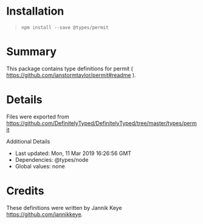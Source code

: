 # Installation
> `npm install --save @types/permit`

# Summary
This package contains type definitions for permit ( https://github.com/ianstormtaylor/permit#readme ).

# Details
Files were exported from https://github.com/DefinitelyTyped/DefinitelyTyped/tree/master/types/permit

Additional Details
 * Last updated: Mon, 11 Mar 2019 16:26:56 GMT
 * Dependencies: @types/node
 * Global values: none

# Credits
These definitions were written by Jannik Keye <https://github.com/jannikkeye>.
